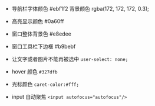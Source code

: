 - 导航栏字体颜色 #ebf1f2 背景颜色 rgba(172, 172, 172, 0.3);

- 高亮显示颜色 #0a60ff

- 窗口整体背景色 #e8edee

- 窗口工具栏下边框 #b9bebf

- 让文字或者图片不能再被选中 `user-select: none;`

- hover 颜色 `#327dfb`

- 光标颜色 `caret-color:#fff;`

- input 自动聚焦 `<input autofocus="autofocus"/>`